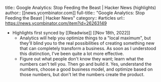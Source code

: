 title:: Google Analytics: Stop Feeding the Beast | Hacker News (highlights)
author:: [[news.ycombinator.com]]
full-title:: "Google Analytics: Stop Feeding the Beast | Hacker News"
category:: #articles
url:: https://news.ycombinator.com/item?id=26263149

- Highlights first synced by [[Readwise]] [[Nov 18th, 2022]]
	- Analytics will help you optimize things to a "local maximum", but they'll blind you to the real possibilities of creating something new that can completely transform a business. As soon as I understood this distinction, I've been quite a lot more effective.
	- Figure out what people don't know they want; learn what the numbers can't tell you. Then go and build it. Yes, understand the numbers, choose a good business model, and optimize based on those numbers, but don't let the numbers create the product.